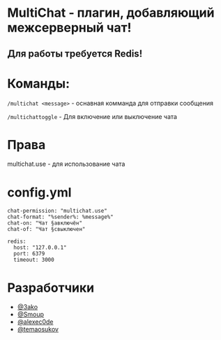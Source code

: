 # MultiChat - плагин, добавляющий межсерверный чат!

## Для работы требуется Redis!

# Команды:
`/multichat <message>` - оснавная комманда для отправки сообщения

`/multichattoggle` - Для включение или выключение чата

# Права
multichat.use - для использование чата

# config.yml
```
chat-permission: "multichat.use"
chat-format: "%sender%: %message%"
chat-on: "Чат §aвключён"
chat-of: "Чат §cвыключен"

redis:
  host: "127.0.0.1"
  port: 6379
  timeout: 3000
```

# Разработчики
* <a href="https://github.com/3ako">@3ako</a></h2>
* <a href="https://github.com/Smoup">@Smoup</a></h2>
* <a href="https://github.com/alexec0de">@alexec0de</a></h2>
* <a href="https://github.com/temaosukov">@temaosukov</a></h2>
